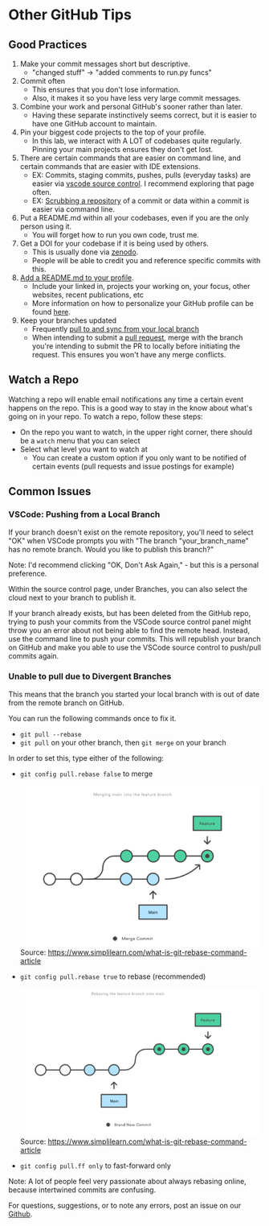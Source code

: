# Other GitHub Tips

## Good Practices

1. Make your commit messages short but descriptive.
    - "changed stuff" -> "added comments to run.py funcs"
2. Commit often
    - This ensures that you don't lose information.
    - Also, it makes it so you have less very large commit messages.
2. Combine your work and personal GitHub's sooner rather than later.
    - Having these separate instinctively seems correct, but it is easier to have one GitHub account to maintain.
3. Pin your biggest code projects to the top of your profile.
    - In this lab, we interact with A LOT of codebases quite regularly. Pinning your main projects ensures they don't get lost.
4. There are certain commands that are easier on command line, and certain commands that are easier with IDE extensions.
    - EX: Commits, staging commits, pushes, pulls (everyday tasks) are easier via [vscode source control](vscode.md). I recommend exploring that page often.
    - EX: [Scrubbing a repository](github-scrub.md) of a commit or data within a commit is easier via command line.
5. Put a README.md within all your codebases, even if you are the only person using it.
    - You will forget how to run you own code, trust me.
6. Get a DOI for your codebase if it is being used by others.
    - This is usually done via [zenodo](zenodo.md).
    - People will be able to credit you and reference specific commits with this.
7. [Add a README.md to your profile](https://docs.github.com/en/account-and-profile/setting-up-and-managing-your-github-profile/customizing-your-profile/managing-your-profile-readme).
    - Include your linked in, projects your working on, your focus, other websites, recent publications, etc
    - More information on how to personalize your GitHub profile can be found [here](https://docs.github.com/en/account-and-profile/setting-up-and-managing-your-github-profile/customizing-your-profile/personalizing-your-profile).
8. Keep your branches updated
    - Frequently [pull to and sync from your local branch](https://docs.github.com/en/desktop/working-with-your-remote-repository-on-github-or-github-enterprise/syncing-your-branch-in-github-desktop)
    - When intending to submit a [pull request](https://docs.github.com/en/pull-requests/collaborating-with-pull-requests/proposing-changes-to-your-work-with-pull-requests/about-pull-requests), merge with the branch you're intending to submit the PR to locally before initiating the request. This ensures you won't have any merge conflicts.


## Watch a Repo 

Watching a repo will enable email notifications any time a certain event happens on the repo. This is a good way to stay in the know about what's going on in your repo. To watch a repo, follow these steps:

- On the repo you want to watch, in the upper right corner, there should be a `watch` menu that you can select
- Select what level you want to watch at
    * You can create a custom option if you only want to be notified of certain events (pull requests and issue postings for example)

## Common Issues

### VSCode: Pushing from a Local Branch 

If your branch doesn't exist on the remote repository, you'll need to select "OK" when VSCode prompts you with "The branch "your_branch_name" has no remote branch. Would you like to publish this branch?" 

Note: I'd recommend clicking "OK, Don't Ask Again," - but this is a personal preference.

Within the source control page, under Branches, you can also select the cloud next to your branch to publish it.

If your branch already exists, but has been deleted from the GitHub repo, trying to push your commits from the VSCode source control panel might throw you an error about not being able to find the remote head. Instead, use the command line to push your commits. This will republish your branch on GitHub and make you able to use the VSCode source control to push/pull commits again.

### Unable to pull due to Divergent Branches

This means that the branch you started your local branch with is out of date from the remote branch on GitHub.

You can run the following commands once to fix it.

- `git pull --rebase`
- `git pull` on your other branch, then `git merge` on your branch


In order to set this, type either of the following:
-  `git config pull.rebase false` to merge 

    ![merge](img/merge.png)
    Source: https://www.simplilearn.com/what-is-git-rebase-command-article

-  `git config pull.rebase true` to rebase (recommended)

    ![rebase](img/rebase.png)
    Source: https://www.simplilearn.com/what-is-git-rebase-command-article

-  `git config pull.ff only` to fast-forward only

Note: A lot of people feel very passionate about always rebasing online, because intertwined commits are confusing.


For questions, suggestions, or to note any errors, post an issue on our [Github](https://github.com/DCAN-Labs/cdni-brain/issues).